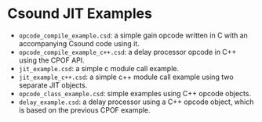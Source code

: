 Csound JIT Examples
===================

- `opcode_compile_example.csd`: a simple gain opcode written in C with an accompanying Csound code using it.
- `opcode_compile_example_c++.csd`: a delay processor opcode in C++ using the CPOF API.
- `jit_example.csd`: a simple c module call example.
- `jit_example_c++.csd`: a simple c++ module call example using two separate JIT objects.
- `opcode_class_example.csd`: simple examples using C++ opcode objects.
- `delay_example.csd`: a delay processor using a C++ opcode object, which is based on the previous CPOF example.
